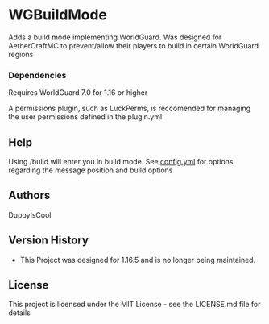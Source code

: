 # WGBuildMode

Adds a build mode implementing WorldGuard. Was designed for AetherCraftMC to prevent/allow their players to build in certain WorldGuard regions

### Dependencies

Requires WorldGuard 7.0 for 1.16 or higher

A permissions plugin, such as LuckPerms, is reccomended for managing the user permissions defined in the plugin.yml

## Help

Using /build will enter you in build mode. See [config.yml](https://github.com/DuppyIsCool/WGBuildMode/blob/master/WGBuildMode/src/config.yml) for options regarding the message position and build options

## Authors

DuppyIsCool

## Version History

* This Project was designed for 1.16.5 and is no longer being maintained.

## License

This project is licensed under the MIT License - see the LICENSE.md file for details
